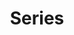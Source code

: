---
title: "Series"
permalink: /series/
layout: series
sitemap: false
robots: "noindex, follow"
author_profile: false
description: Conoce las distintas series de blogs que he preparado para que conozcas el paso a paso de lo que se construye en el proceso.
---